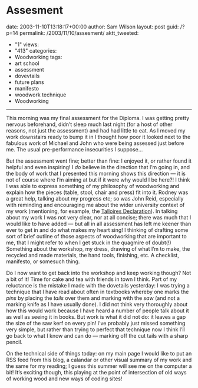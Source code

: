 Assesment
=========

date: 2003-11-10T13:18:17+00:00
author: Sam Wilson
layout: post
guid: /?p=14
permalink: /2003/11/10/assesment/
aktt_tweeted:
  - "1"
views:
  - "413"
categories:
  - Woodworking
tags:
  - art school
  - assessment
  - dovevtails
  - future plans
  - manifesto
  - woodwork technique
  - Woodworking
---
This morning was my final assessment for the Diploma. I was getting pretty nervous beforehand, didn&#8217;t sleep much last night (for a host of other reasons, not just the assessment) and had had little to eat. As I moved my work downstairs ready to bump it in I thought how poor it looked next to the fabulous work of Michael and John who were being assessed just before me. The usual pre-performance insecurities I suppose&#8230;

But the assessment went fine; better than fine: I enjoyed it, or rather found it helpful and even inspiring! I _do_ believe in the direction that I&#8217;m going in, and the body of work that I presented this morning shows this direction &#8212; it is not of course where I&#8217;m aiming at but if it were why would I be here?! I think I was able to express something of my philosophy of woodworking and explain how the pieces (table, stool, chair and press) fit into it. Rodney was a great help, talking about my progress etc; so was John Reid, especially with reminding and encouraging me about the wider university context of my work (mentioning, for example, the [Talloires Declaration](http://www.ulsf.org/programs_talloires_td.html)). In talking about my work I was not very clear, nor at all concise; there was much that I would like to have added &#8212; but all in all assessment has left me keener than ever to get in and do what makes my heart sing! I thinking of drafting some sort of brief outline of those aspects of woodworking that are important to me, that I might refer to when I get stuck in the quagmire of doubt(!) Something about the workshop, my dress, drawing of what I&#8217;m to make, the recycled and made materials, the hand tools, finishing, etc. A checklist, manifesto, or somesuch thing.

Do I now want to get back into the workshop and keep working though? Not a bit of it! Time for cake and tea with friends in town I think. Part of my reluctance is the mistake I made with the dovetails yesterday: I was trying a technique that I have read about often in textbooks whereby one marks the _pins_ by placing the _tails_ over them and marking with the _saw_ (and not a marking knife as I have usually done). I did not think very thoroughly about how this would work because I have heard a number of people talk about it as well as seeing it in books. But work is what it did not do: it leaves a gap the size of the saw kerf on every pin! I&#8217;ve probably just missed something very simple, but rather than trying to perfect that technique now I think I&#8217;ll go back to what I know and can do &#8212; marking off the cut tails with a sharp pencil.

On the technical side of things today: on my main page I would like to put an RSS feed from this blog, a calandar or other visual summary of my work and the same for my reading; I guess this summer will see me on the computer a bit! It&#8217;s exciting though, this playing at the point of intersection of old ways of working wood and new ways of coding sites!
